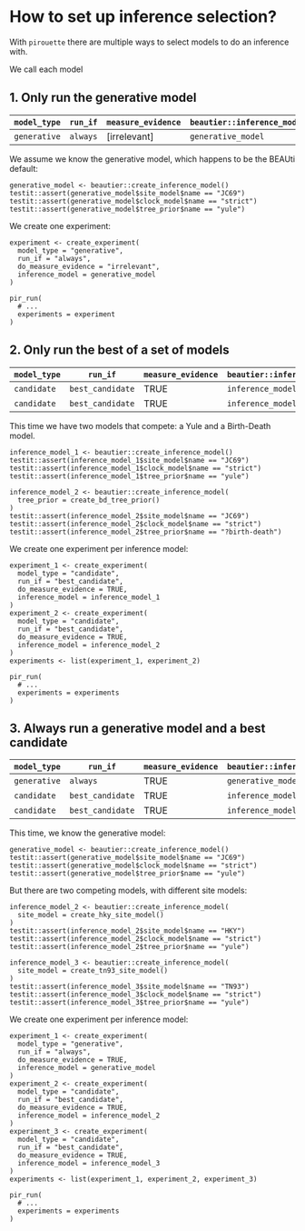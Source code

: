 # How to set up inference selection?

With `pirouette` there are multiple ways to
select models to do an inference with.

We call each model


## 1. Only run the generative model

`model_type`|`run_if`        |`measure_evidence`|`beautier::inference_model`
------------|----------------|------------------|---------------------------
`generative`|`always`        |[irrelevant]      |`generative_model`

We assume we know the generative model, which
happens to be the BEAUti default:

```{r}
generative_model <- beautier::create_inference_model()
testit::assert(generative_model$site_model$name == "JC69")
testit::assert(generative_model$clock_model$name == "strict")
testit::assert(generative_model$tree_prior$name == "yule")
```

We create one experiment:

```
experiment <- create_experiment(
  model_type = "generative",
  run_if = "always",
  do_measure_evidence = "irrelevant",
  inference_model = generative_model
)

pir_run(
  # ...
  experiments = experiment
)
```

## 2. Only run the best of a set of models

`model_type`|`run_if`        |`measure_evidence`|`beautier::inference_model`
------------|----------------|------------------|---------------------------
`candidate` |`best_candidate`|TRUE              |`inference_model_1`
`candidate` |`best_candidate`|TRUE              |`inference_model_2`

This time we have two models that compete: a Yule and a Birth-Death model.


```{r}
inference_model_1 <- beautier::create_inference_model()
testit::assert(inference_model_1$site_model$name == "JC69")
testit::assert(inference_model_1$clock_model$name == "strict")
testit::assert(inference_model_1$tree_prior$name == "yule")

inference_model_2 <- beautier::create_inference_model(
  tree_prior = create_bd_tree_prior()
)
testit::assert(inference_model_2$site_model$name == "JC69")
testit::assert(inference_model_2$clock_model$name == "strict")
testit::assert(inference_model_2$tree_prior$name == "?birth-death")
```

We create one experiment per inference model:

```
experiment_1 <- create_experiment(
  model_type = "candidate",
  run_if = "best_candidate",
  do_measure_evidence = TRUE,
  inference_model = inference_model_1
)
experiment_2 <- create_experiment(
  model_type = "candidate",
  run_if = "best_candidate",
  do_measure_evidence = TRUE,
  inference_model = inference_model_2
)
experiments <- list(experiment_1, experiment_2)

pir_run(
  # ...
  experiments = experiments
)
```

## 3. Always run a generative model and a best candidate

`model_type`|`run_if`        |`measure_evidence`|`beautier::inference_model`
------------|----------------|------------------|---------------------------
`generative`|`always`        |TRUE              |`generative_model`
`candidate` |`best_candidate`|TRUE              |`inference_model_2`
`candidate` |`best_candidate`|TRUE              |`inference_model_3`

This time, we know the generative model:

```{r}
generative_model <- beautier::create_inference_model()
testit::assert(generative_model$site_model$name == "JC69")
testit::assert(generative_model$clock_model$name == "strict")
testit::assert(generative_model$tree_prior$name == "yule")
```

But there are two competing models, with different site models: 

```
inference_model_2 <- beautier::create_inference_model(
  site_model = create_hky_site_model()
)
testit::assert(inference_model_2$site_model$name == "HKY")
testit::assert(inference_model_2$clock_model$name == "strict")
testit::assert(inference_model_2$tree_prior$name == "yule")

inference_model_3 <- beautier::create_inference_model(
  site_model = create_tn93_site_model()
)
testit::assert(inference_model_3$site_model$name == "TN93")
testit::assert(inference_model_3$clock_model$name == "strict")
testit::assert(inference_model_3$tree_prior$name == "yule")
```

We create one experiment per inference model:

```
experiment_1 <- create_experiment(
  model_type = "generative",
  run_if = "always",
  do_measure_evidence = TRUE,
  inference_model = generative_model
)
experiment_2 <- create_experiment(
  model_type = "candidate",
  run_if = "best_candidate",
  do_measure_evidence = TRUE,
  inference_model = inference_model_2
)
experiment_3 <- create_experiment(
  model_type = "candidate",
  run_if = "best_candidate",
  do_measure_evidence = TRUE,
  inference_model = inference_model_3
)
experiments <- list(experiment_1, experiment_2, experiment_3)

pir_run(
  # ...
  experiments = experiments
)
```
